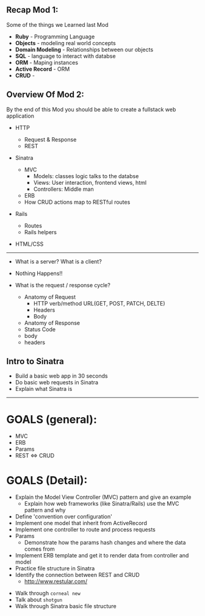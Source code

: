 ## Recap Mod 1:
Some of the things we Learned last Mod
* **Ruby** - Programming Language 
* **Objects** - modeling real world concepts
* **Domain Modeling** - Relationships between our objects
* **SQL** - language to interact with databse 
* **ORM** - Maping instances 
* **Active Record** - ORM
* **CRUD** - 







## Overview Of Mod 2:
By the end of this Mod you should be able to create a fullstack web application

* HTTP 
  * Request & Response
  * REST 

* Sinatra
  * MVC
    - Models: classes logic talks to the databse
    - Views: User interaction, frontend views, html
    - Controllers: Middle man
  * ERB
  * How CRUD actions map to RESTful routes

* Rails
  * Routes 
  * Rails helpers

* HTML/CSS






-------------------------------------------------


* What is a server? What is a client?
* Nothing Happens!!

* What is the request / response cycle?
  - Anatomy of Request
    - HTTP verb/method URL(GET, POST, PATCH, DELTE)
    - Headers
    - Body 
  - Anatomy of Response
   - Status Code
   - body 
   - headers 


## Intro to Sinatra
* Build a basic web app in 30 seconds
* Do basic web requests in Sinatra
* Explain what Sinatra is





---------------------------------------------------------

# GOALS (general):
* MVC
* ERB
* Params
* REST <=> CRUD

# GOALS (Detail):
- Explain the Model View Controller (MVC) pattern and give an example
  - Explain how web frameworks (like Sinatra/Rails) use the MVC pattern and why
- Define 'convention over configuration'
- Implement one model that inherit from ActiveRecord
- Implement one controller to route and process requests
- Params
  - Demonstrate how the params hash changes and where the data comes from
- Implement ERB template and get it to render data from controller and model
- Practice file structure in Sinatra
- Identify the connection between REST and CRUD
  - http://www.restular.com/


* Walk through `corneal new`
* Talk about `shotgun`
* Walk through Sinatra basic file structure
